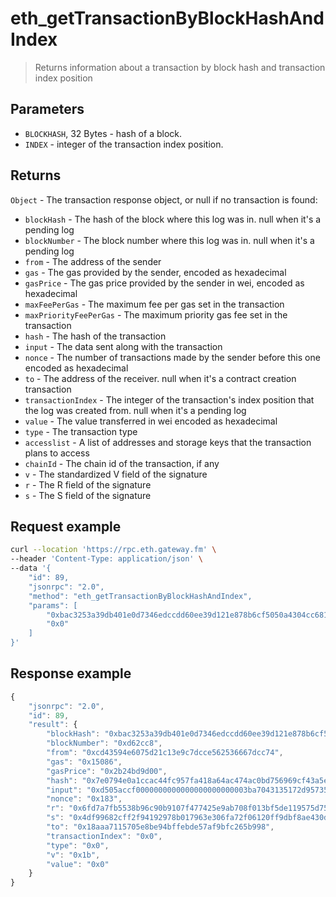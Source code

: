 # eth_getTransactionByBlockHashAndIndex


> Returns information about a transaction by block hash and transaction index position


## Parameters

- `BLOCKHASH`, 32 Bytes - hash of a block.
- `INDEX` - integer of the transaction index position.

## Returns

`Object` - The transaction response object, or null if no transaction is found:

- `blockHash` - The hash of the block where this log was in. null when it's a pending log
- `blockNumber` - The block number where this log was in. null when it's a pending log
- `from` - The address of the sender
- `gas` - The gas provided by the sender, encoded as hexadecimal
- `gasPrice` - The gas price provided by the sender in wei, encoded as hexadecimal
- `maxFeePerGas` - The maximum fee per gas set in the transaction
- `maxPriorityFeePerGas` - The maximum priority gas fee set in the transaction
- `hash` - The hash of the transaction
- `input` - The data sent along with the transaction
- `nonce` - The number of transactions made by the sender before this one encoded as hexadecimal
- `to` - The address of the receiver. null when it's a contract creation transaction
- `transactionIndex` - The integer of the transaction's index position that the log was created from. null when it's a pending log
- `value` - The value transferred in wei encoded as hexadecimal
- `type` - The transaction type
- `accesslist` - A list of addresses and storage keys that the transaction plans to access
- `chainId` - The chain id of the transaction, if any
- `v` - The standardized V field of the signature
- `r` - The R field of the signature
- `s` - The S field of the signature

## **Request example**

```bash
curl --location 'https://rpc.eth.gateway.fm' \
--header 'Content-Type: application/json' \
--data '{
    "id": 89,
    "jsonrpc": "2.0",
    "method": "eth_getTransactionByBlockHashAndIndex",
    "params": [
        "0xbac3253a39db401e0d7346edccdd60ee39d121e878b6cf5050a4304cc6817721",
        "0x0"
    ]
}'
```

## **Response example**

```javascript
{
    "jsonrpc": "2.0",
    "id": 89,
    "result": {
        "blockHash": "0xbac3253a39db401e0d7346edccdd60ee39d121e878b6cf5050a4304cc6817721",
        "blockNumber": "0xd62cc8",
        "from": "0xcd43594e6075d21c13e9c7dcce562536667dcc74",
        "gas": "0x15086",
        "gasPrice": "0x2b24bd9d00",
        "hash": "0x7e0794e0a1ccac44fc957fa418a64ac474ac0bd756969cf43a5ef2d351ff4c4a",
        "input": "0xd505accf0000000000000000000000003ba7043135172d9573584d8ceaf93a12a3c2162a000000000000000000000000cd43594e6075d21c13e9c7dcce562536667dcc740000000000000000000000000000000000000000000000000de0b6b3a76400000000000000000000000000000000000000000000000000000000000061e81c18000000000000000000000000000000000000000000000000000000000000001baea97b265c60fa18dae8aa152af49967f5a3fba66f3baa5191cb19ab8067bb1a0e514289874563e1bac98a715c623e2e05b63fa081ab6d55185162d6874ccc1e",
        "nonce": "0x183",
        "r": "0x6fd7a7fb5538b96c90b9107f477425e9ab708f013bf5de119575d75eab4ff25f",
        "s": "0x4df99682cff2f94192978b017963e306fa72f06120ff9dbf8ae430da539a65ce",
        "to": "0x18aaa7115705e8be94bffebde57af9bfc265b998",
        "transactionIndex": "0x0",
        "type": "0x0",
        "v": "0x1b",
        "value": "0x0"
    }
}
```
